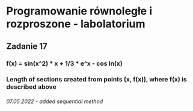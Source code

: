 # Programowanie równoległe i rozproszone - labolatorium
## Zadanie 17
### f(x) = sin(x^2) * x + 1/3 * e^x - cos ln(x)
### Length of sections created from points (x, f(x)), where f(x) is described above


###### 07.05.2022 - added sequential method 